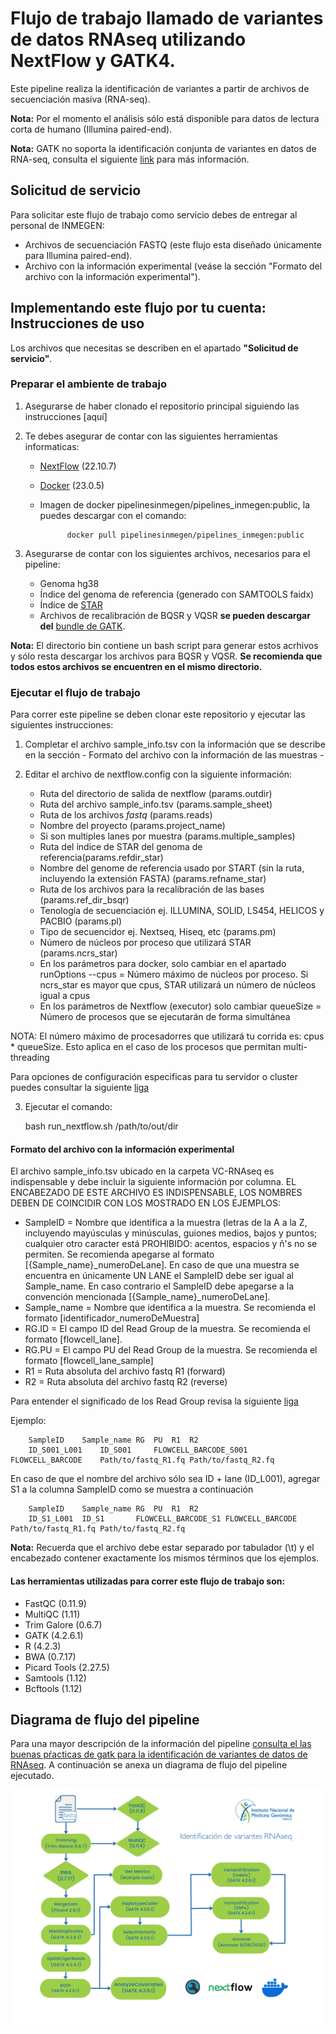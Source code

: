 # Flujo de trabajo llamado de variantes de datos RNAseq utilizando NextFlow y GATK4.

Este pipeline realiza la identificación de variantes a partir de archivos de secuenciación masiva (RNA-seq).

**Nota:** Por el momento el análisis sólo está disponible para datos de lectura corta de humano (Illumina paired-end).

**Nota:** GATK no soporta  la identificación conjunta de variantes en datos de RNA-seq, consulta el siguiente [link](https://gatk.broadinstitute.org/hc/en-us/articles/360035531192-RNAseq-short-variant-discovery-SNPs-Indels-) para más información.

## Solicitud de servicio

Para solicitar este flujo de trabajo como servicio debes de entregar al personal de INMEGEN: 

- Archivos de secuenciación FASTQ (este flujo esta diseñado únicamente para Illumina paired-end).
- Archivo con la información experimental (veáse la sección "Formato del archivo con la información experimental").


## Implementando este flujo por tu cuenta: Instrucciones de uso 

Los archivos que necesitas se describen en el apartado **"Solicitud de servicio"**.

### Preparar el ambiente de trabajo

1. Asegurarse de haber clonado el repositorio principal siguiendo las instrucciones [aquí]

2. Te debes asegurar de contar con las siguientes herramientas informaticas:
	- [NextFlow](https://www.nextflow.io/docs/latest/index.html) (22.10.7)
	- [Docker](https://docs.docker.com/) (23.0.5)
	- Imagen de docker pipelinesinmegen/pipelines_inmegen:public, la puedes descargar con el comando: 

                docker pull pipelinesinmegen/pipelines_inmegen:public

3. Asegurarse de contar con los siguientes archivos, necesarios para el pipeline:
	- Genoma hg38
	- Índice del genoma de referencia (generado con SAMTOOLS faidx)
	- Índice de [STAR](https://physiology.med.cornell.edu/faculty/skrabanek/lab/angsd/lecture_notes/STARmanual.pdf)
	- Archivos de recalibración de BQSR y VQSR **se pueden descargar del** [bundle de GATK](https://console.cloud.google.com/storage/browser/genomics-public-data/resources/broad/hg38/v0;tab=objects?prefix=&forceOnObjectsSortingFiltering=false).

**Nota:** El directorio bin contiene un bash script para generar estos acrhivos y sólo resta descargar los archivos para BQSR y VQSR. 
**Se recomienda que todos estos archivos se encuentren en el mismo directorio.**

### Ejecutar el flujo de trabajo

Para correr este pipeline se deben clonar este repositorio y ejecutar las siguientes instrucciones:

 1. Completar el archivo sample_info.tsv con la información que se describe en la sección - Formato del archivo con la información de las muestras -
 2. Editar el archivo de nextflow.config con la siguiente información:

	- Ruta del directorio de salida de nextflow (params.outdir)
	- Ruta del archivo sample_info.tsv (params.sample_sheet)
	- Ruta de los archivos *fastq* (params.reads)
	- Nombre del proyecto (params.project_name)
 	- Si son multiples lanes por muestra (params.multiple_samples)
	- Ruta del índice de STAR del genoma de referencia(params.refdir_star)
	- Nombre del genome de referencia usado por START (sin la ruta, incluyendo la extensión FASTA) (params.refname_star)
 	- Ruta de los archivos para la recalibración de las bases (params.ref_dir_bsqr)
 	- Tenología de secuenciación ej. ILLUMINA, SOLID, LS454, HELICOS y PACBIO (params.pl) 
	- Tipo de secuencidor ej. Nextseq, Hiseq, etc (params.pm)
 	- Número de núcleos por proceso que utilizará STAR (params.ncrs_star)
  	- En los parámetros para docker, solo cambiar en el apartado runOptions --cpus = Número máximo de núcleos por proceso. Si ncrs_star es mayor que cpus, STAR utilizará un número de núcleos igual a cpus
	- En los parámetros de Nextflow (executor) solo cambiar queueSize =  Número de procesos que se ejecutarán de forma simultánea

NOTA: El número máximo de  procesadorres que utilizará tu corrida es: cpus * queueSize. Esto aplica en el caso de los procesos que permitan multi-threading

Para opciones de configuración especificas para tu servidor o cluster puedes consultar la siguiente [liga](https://www.nextflow.io/docs/latest/config.html) 

  3. Ejecutar el comando: 

		bash run_nextflow.sh /path/to/out/dir


#### Formato del archivo con la información experimental

El archivo sample_info.tsv ubicado en la carpeta VC-RNAseq es indispensable y debe incluir la siguiente información por columna. EL ENCABEZADO DE ESTE ARCHIVO ES INDISPENSABLE, LOS NOMBRES DEBEN DE COINCIDIR CON LOS MOSTRADO EN LOS EJEMPLOS:

 - SampleID   = Nombre que identifica a la muestra (letras de la A a la Z, incluyendo mayúsculas y minúsculas, guiones medios, bajos y puntos; cualquier otro caracter está PROHIBIDO: acentos, espacios y ñ's no se permiten. Se recomienda apegarse al formato [{Sample_name}_numeroDeLane]. En caso de que una muestra se encuentra en únicamente UN LANE el SampleID debe ser igual al Sample_name. En caso contrario el SampleID debe apegarse a la convención mencionada [{Sample_name}_numeroDeLane].
 - Sample_name = Nombre que identifica a la muestra. Se recomienda el formato [identificador_numeroDeMuestra]
 - RG.ID          = El campo ID del Read Group de la muestra. Se recomienda el formato [flowcell_lane]. 
 - RG.PU          = El campo PU del Read Group de la muestra. Se recomienda el formato [flowcell_lane_sample]
 - R1          = Ruta absoluta del archivo fastq R1 (forward)
 - R2          = Ruta absoluta del archivo fastq R2 (reverse)

Para entender el significado de los Read Group revisa la siguiente [liga](https://gatk.broadinstitute.org/hc/en-us/articles/360035890671-Read-groups)

 Ejemplo:
 
		SampleID	Sample_name	RG	PU	R1	R2
  		ID_S001_L001	ID_S001		FLOWCELL_BARCODE_S001	FLOWCELL_BARCODE	Path/to/fastq_R1.fq	Path/to/fastq_R2.fq

En caso de que el nombre del archivo sólo sea ID + lane (ID_L001), agregar S1 a la columna SampleID como se muestra a continuación 

		SampleID	Sample_name	RG	PU	R1	R2
  		ID_S1_L001	ID_S1		FLOWCELL_BARCODE_S1	FLOWCELL_BARCODE	Path/to/fastq_R1.fq	Path/to/fastq_R2.fq

**Nota:** Recuerda que el archivo debe estar separado por tabulador (\t) y el encabezado contener exactamente los mismos términos que los ejemplos.

#### Las herramientas utilizadas para correr este flujo de trabajo son:

 - FastQC (0.11.9)
 - MultiQC (1.11)
 - Trim Galore (0.6.7)
 - GATK (4.2.6.1)
 - R (4.2.3)
 - BWA (0.7.17)
 - Picard Tools (2.27.5)
 - Samtools (1.12)
 - Bcftools (1.12)

## Diagrama de flujo del pipeline 

Para una mayor descripción de la información del pipeline [consulta el las buenas pŕacticas de gatk para la identificación de variantes de datos de RNAseq](https://gatk.broadinstitute.org/hc/en-us/articles/360035531192-RNAseq-short-variant-discovery-SNPs-Indels-). A continuación se anexa un diagrama de flujo del pipeline ejecutado. 


![Flujo identificación de variantes rnaseq](../flowcharts/flow_VCRNA.PNG)
